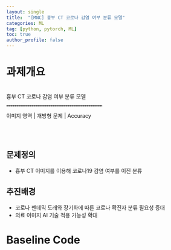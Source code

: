 ```yaml
---
layout: single
title:  "[MNC] 흉부 CT 코로나 감염 여부 분류 모델"
categories: ML
tag: [python, pytorch, ML]
toc: true
author_profile: false
---
```


# 과제개요


<br/>
흉부 CT 코로나 감염 여부 분류 모델
<hr align = "left" style="border: dashed 1px gray; width:50%;">
이미지 영역 | 개방형 문제 | Accuracy

<br/><br/>

## 문제정의
<ul>
  <li>흉부 CT 이미지를 이용해 코로나19 감염 여부를 이진 분류</li>
</ul>

## 추진배경
<ul>
  <li>코로나 펜데믹 도래와 장기화에 따른 코로나 확진자 분류 필요성 증대</li>
  <li>의료 이미지 AI 기술 적용 가능성 확대</li>
</ul>


# Baseline Code
```python

```



